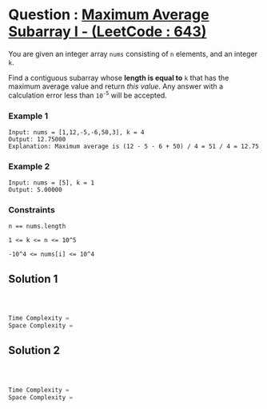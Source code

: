 # Question : [Maximum Average Subarray I - (LeetCode : 643)](https://leetcode.com/problems/maximum-average-subarray-i/description/)

You are given an integer array `nums` consisting of `n` elements, and an integer `k`.

Find a contiguous subarray whose **length is equal to** `k` that has the maximum average value and return _this value_. Any answer with a calculation error less than `10`<sup>`-5`</sup> will be accepted.

### Example 1

```plaintext
Input: nums = [1,12,-5,-6,50,3], k = 4
Output: 12.75000
Explanation: Maximum average is (12 - 5 - 6 + 50) / 4 = 51 / 4 = 12.75
```

### Example 2

```plaintext
Input: nums = [5], k = 1
Output: 5.00000
```

### Constraints

`n == nums.length`

`1 <= k <= n <= 10^5`

`-10^4 <= nums[i] <= 10^4`

## Solution 1

```Cpp



Time Complexity =
Space Complexity =
```

## Solution 2

```Cpp



Time Complexity =
Space Complexity =
```
